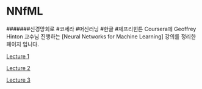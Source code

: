 # NNfML
#######신경망회로 #코세라 #머신러닝 #한글 #제프리힌튼
Coursera에 Geoffrey Hinton 교수님 진행하는 [Neural Networks for Machine Learning] 강의를 정리한 페이지 입니다.

<a href="https://github.com/notyetend/NMfML/blob/master/Neural%20Networks%20-%20Lecture1.ipynb">Lecture 1</a>

<a href="https://github.com/notyetend/NMfML/blob/master/Neural%20Networks%20-%20Lecture2.ipynb">Lecture 2</a>

<a href="https://github.com/notyetend/NNfML/blob/master/Neural%20Networks%20-%20Lecture3.html">Lecture 3</a>


